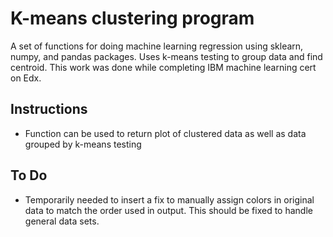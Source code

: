 # K-means clustering program	
A set of functions for doing machine learning regression using sklearn, numpy,
and pandas packages. Uses k-means testing to group data and find centroid. This
work was done while completing IBM machine learning cert on Edx.

## Instructions
* Function can be used to return plot of clustered data as well as data grouped
  by k-means testing

## To Do
* Temporarily needed to insert a fix to manually assign colors in original data
  to match the order used in output. This should be fixed to handle general 
  data sets.
